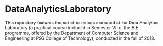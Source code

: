 # DataAnalyticsLaboratory
This repository features the set of exercises executed at the Data Analytics Laboratory (a practical course included in Semester VII of the B.E programme, offered by the Department of Computer Science and Engineering at PSG College of Technology), conducted in the fall of 2018.
